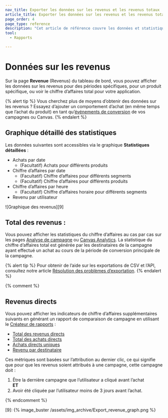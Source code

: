 ```yaml
---
nav_title: Exporter les données sur les revenus et les revenus totaux
article_title: Exporter les données sur les revenus et les revenus totaux
page_order: 4
page_type: reference
description: "Cet article de référence couvre les données et statistiques sur les revenus."
tool: 
  - Rapports

---
```


# Données sur les revenus

Sur la page **Revenue** (Revenus) du tableau de bord, vous pouvez afficher les données sur les revenus pour des périodes spécifiques, pour un produit spécifique, ou voir le chiffre d’affaires total pour votre application.

{% alert tip %}
Vous cherchez plus de moyens d’obtenir des données sur les revenus ? Essayez d’ajouter un comportement d’achat (en même temps que l’achat du produit) en tant qu’[événements de conversion]({{site.baseurl}}/user_guide/engagement_tools/campaigns/building_campaigns/conversion_events/) de vos campagnes ou Canvas.
{% endalert %}

## Graphique détaillé des statistiques

Les données suivantes sont accessibles via le graphique **Statistiques détaillées** :

- Achats par date
    - (Facultatif) Achats pour différents produits
- Chiffre d’affaires par date
    - (Facultatif) Chiffre d’affaires pour différents segments
    - (Facultatif) Chiffre d’affaires pour différents produits
- Chiffre d’affaires par heure
    - (Facultatif) Chiffre d’affaires horaire pour différents segments
- Revenu par utilisateur

![Graphique des revenus][9]

## Total des revenus :

Vous pouvez afficher les statistiques du chiffre d’affaires au cas par cas sur les pages [Analyse de campagne]({{site.baseurl}}/user_guide/data_and_analytics/reporting/campaign_analytics/) ou [Canvas Analytics]({{site.baseurl}}/user_guide/engagement_tools/canvas/testing_canvases/measuring_and_testing_with_canvas_analytics/). La statistique du chiffre d’affaires total est générée par les destinataires de la campagne ayant effectué un achat au cours de la période de conversion principale de la campagne.

{% alert tip %}
Pour obtenir de l’aide sur les exportations de CSV et l’API, consultez notre article [Résolution des problèmes d’exportation]({{site.baseurl}}/user_guide/data_and_analytics/export_braze_data/export_troubleshooting/).
{% endalert %}

{% comment %}

## Revenus directs

Vous pouvez afficher les indicateurs de chiffre d’affaires supplémentaires suivants en générant un rapport de comparaison de campagne en utilisant le [Créateur de rapports][1] :

- [Total des revenus directs][2]
- [Total des achats directs][3]
- [Achats directs uniques][4]
- [Revenu par destinataire][5]

Ces métriques sont basées sur l’attribution au dernier clic, ce qui signifie que pour que les revenus soient attribués à une campagne, cette campagne doit :

1. Être la dernière campagne que l’utilisateur a cliqué avant l’achat
    <br>**ET**<br>
2. Avoir été cliquée par l’utilisateur moins de 3 jours avant l’achat.

{% endcomment %}

[1]: {{site.baseurl}}/user_guide/data_and_analytics/reporting/report_builder/
[2]: {{site.baseurl}}/user_guide/data_and_analytics/report_metrics/#total-direct-revenue
[3]: {{site.baseurl}}/user_guide/data_and_analytics/report_metrics/#total-direct-purchases
[4]: {{site.baseurl}}/user_guide/data_and_analytics/report_metrics/#unique-direct-purchases
[5]: {{site.baseurl}}/user_guide/data_and_analytics/report_metrics/#revenue-per-recipient



[9]: {% image_buster /assets/img_archive/Export_revenue_graph.png %}
